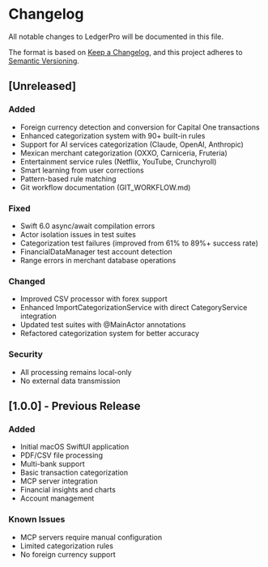 # Changelog

All notable changes to LedgerPro will be documented in this file.

The format is based on [Keep a Changelog](https://keepachangelog.com/en/1.0.0/),
and this project adheres to [Semantic Versioning](https://semver.org/spec/v2.0.0.html).

## [Unreleased]

### Added
- Foreign currency detection and conversion for Capital One transactions
- Enhanced categorization system with 90+ built-in rules
- Support for AI services categorization (Claude, OpenAI, Anthropic)
- Mexican merchant categorization (OXXO, Carniceria, Fruteria)
- Entertainment service rules (Netflix, YouTube, Crunchyroll)
- Smart learning from user corrections
- Pattern-based rule matching
- Git workflow documentation (GIT_WORKFLOW.md)

### Fixed
- Swift 6.0 async/await compilation errors
- Actor isolation issues in test suites
- Categorization test failures (improved from 61% to 89%+ success rate)
- FinancialDataManager test account detection
- Range errors in merchant database operations

### Changed
- Improved CSV processor with forex support
- Enhanced ImportCategorizationService with direct CategoryService integration
- Updated test suites with @MainActor annotations
- Refactored categorization system for better accuracy

### Security
- All processing remains local-only
- No external data transmission

## [1.0.0] - Previous Release

### Added
- Initial macOS SwiftUI application
- PDF/CSV file processing
- Multi-bank support
- Basic transaction categorization
- MCP server integration
- Financial insights and charts
- Account management

### Known Issues
- MCP servers require manual configuration
- Limited categorization rules
- No foreign currency support